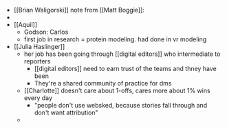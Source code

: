 - [[Brian Waligorski]] note from [[Matt Boggie]]:
-
- [[Aquil]]
	- Godson: Carlos
	- first job in research = protein modeling. had done in vr modeling
- [[Julia Haslinger]]
	- her job has been going through [[digital editors]] who intermediate to reporters
		- [[digital editors]] need to earn trust of the teams and thney have been
		- They're a shared community of practice for dms
	- [[Charlotte]] doesn't care about 1-offs, cares more about 1% wins every day
		- "people don't use websked, because stories fall through and don't want attribution"
	-